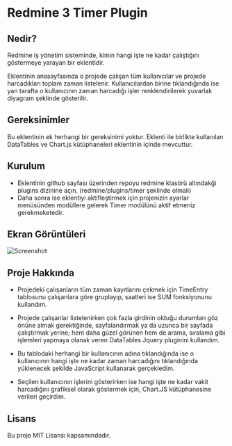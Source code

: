 # Redmine 3 Timer Plugin

## Nedir?
Redmine iş yönetim sisteminde, kimin hangi işte ne kadar çalıştığını göstermeye yarayan bir eklentidir. 

Eklentinin anasayfasında o projede çalışan tüm kullanıcılar ve projede harcadıkları toplam zaman listelenir. Kullanıcılardan birine tıklandığında ise yan tarafta o kullanıcının zaman harcadığı işler renklendirilerek yuvarlak diyagram şeklinde gösterilir.

## Gereksinimler

Bu eklentinin ek herhangi bir gereksinimi yoktur. Eklenti ile birlikte kullanılan DataTables ve Chart.js kütüphaneleri eklentinin içinde mevcuttur.

## Kurulum

 - Eklentinin github sayfası üzerinden repoyu redmine klasörü altındakği plugins dizinine açın. (redmine/plugins/timer şeklinde olmalı) 
 - Daha sonra ise eklentiyi aktifleştirmek için projenizin ayarlar menüsünden modüllere gelerek Timer modülünü aktif etmeniz gerekmeketedir.
 
## Ekran Görüntüleri
![Screenshot](http://s32.postimg.org/7yc4xyp2t/cccccc.png)


## Proje Hakkında
 - Projedeki çalışanların tüm zaman kayıtlarını çekmek için TimeEntry tablosunu çalışanlara göre gruplayıp, saatleri ise SUM fonksiyonunu kullandım.

 - Projede çalışanlar listelenirken çok fazla girdinin olduğu durumları göz önüne almak gerektiğinde, sayfalandırmak ya da uzunca bir sayfada çalıştırmak yerine; hem daha güzel görünen hem de arama, sıralama gibi işlemleri yapmaya olanak veren DataTables Jquery pluginini kullandım.

 - Bu tablodaki herhangi bir kullanıcının adına tıklandığında ise o kullanıcının hangi işte ne kadar zaman harcadığını tıklandığında yüklenecek şekilde JavaScript kullanarak gerçekledim.

 - Seçilen kullanıcının işlerini gösterirken ise hangi işte ne kadar vakit harcadığını grafiksel olarak göstermek için, Chart.JS kütüphanesine verileri geçirdim.

## Lisans
Bu proje MIT Lisansı kapsamındadır.
